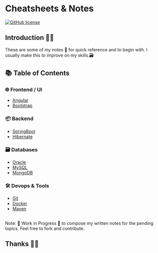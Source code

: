 # Cheatsheets & Notes

[![GitHub license](https://img.shields.io/badge/license-MIT-blue.svg)](https://github.com/akshaychaudhari/cheatsheets-notes/blob/master/LICENSE)

## Introduction ✍🏼 

These are some of my notes 📝 for quick reference and to begin with.
I usually make this to improve on my skills.🗃

## 📚 Table of Contents

<!--
### 📃 Languages

- [Bash](notes/languages/bash/bash.md)
- [C](notes/languages/c/c.md)
- [C++](notes/languages/c++/c++.md)
- [Java](notes/languages/java.java)
- [Python](notes/languages/python/python.md)
- [JavaScript](notes/languages/javascript/javascript.md)
-->

### 🌐 Frontend / UI 

- [Angular](notes/frontend/angular/angular.md)
- [Bootstrap](notes/frontend/bootstrap/bootstrap.md)

### 📦 Backend

- [SpringBoot](notes/backend/SpringBoot/SpringBoot.md)
- [Hibernate](notes/backend/hibernate/hibernate.md)


### 🗃️ Databases

- [Oracle](notes/databases/oracle/oracle.md)
- [MySQL](notes/databases/mysql/mysql.md)
- [MongoDB](notes/databases/mongodb/mongodb.md)
 

### 🛠 Devops & Tools

- [Git](notes/devops-tools/git/git.md)
- [Docker](notes/devops-tools/docker/docker.md)
- [Maven](notes/devops-tools/maven/maven.md)


## 

 Note: 🚧 Work in Progress 🚧 to compose my written notes for the pending topics.
 Feel free to fork and contribute.

## Thanks 🙌🏼 

